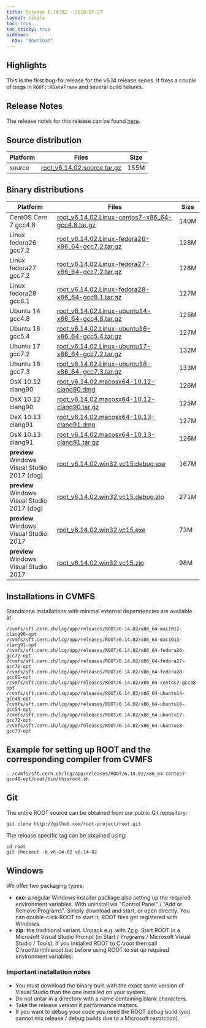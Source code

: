 ```yaml
---
title: Release 6.14/02 - 2018-07-27
layout: single
toc: true
toc_sticky: true
sidebar:
  nav: "download"
---
```


## Highlights
This is the first bug-fix release for the v6.14 release series. It fixes a couple of bugs in `ROOT::RDataFrame` and several build failures.

## Release Notes
The release notes for this release can be found [here](https://root.cern.ch/doc/v614/release-notes.html#release-6.1402).

## Source distribution
| Platform       | Files | Size |
|-----------|-------|-----|
| source | [root_v6.14.02.source.tar.gz](https://root.cern.ch/download/root_v6.14.02.source.tar.gz) | 155M |


## Binary distributions
| Platform       | Files | Size |
|-----------|-------|-----|
| CentOS Cern 7 gcc4.8 | [root_v6.14.02.Linux-centos7-x86_64-gcc4.8.tar.gz](https://root.cern.ch/download/root_v6.14.02.Linux-centos7-x86_64-gcc4.8.tar.gz) | 140M |
| Linux fedora26 gcc7.2 | [root_v6.14.02.Linux-fedora26-x86_64-gcc7.2.tar.gz](https://root.cern.ch/download/root_v6.14.02.Linux-fedora26-x86_64-gcc7.2.tar.gz) | 128M |
| Linux fedora27 gcc7.2 | [root_v6.14.02.Linux-fedora27-x86_64-gcc7.2.tar.gz](https://root.cern.ch/download/root_v6.14.02.Linux-fedora27-x86_64-gcc7.2.tar.gz) | 128M |
| Linux fedora28 gcc8.1 | [root_v6.14.02.Linux-fedora28-x86_64-gcc8.1.tar.gz](https://root.cern.ch/download/root_v6.14.02.Linux-fedora28-x86_64-gcc8.1.tar.gz) | 127M |
| Ubuntu 14 gcc4.8 | [root_v6.14.02.Linux-ubuntu14-x86_64-gcc4.8.tar.gz](https://root.cern.ch/download/root_v6.14.02.Linux-ubuntu14-x86_64-gcc4.8.tar.gz) | 125M |
| Ubuntu 16 gcc5.4 | [root_v6.14.02.Linux-ubuntu16-x86_64-gcc5.4.tar.gz](https://root.cern.ch/download/root_v6.14.02.Linux-ubuntu16-x86_64-gcc5.4.tar.gz) | 127M |
| Ubuntu 17 gcc7.2 | [root_v6.14.02.Linux-ubuntu17-x86_64-gcc7.2.tar.gz](https://root.cern.ch/download/root_v6.14.02.Linux-ubuntu17-x86_64-gcc7.2.tar.gz) | 132M |
| Ubuntu 18 gcc7.3 | [root_v6.14.02.Linux-ubuntu18-x86_64-gcc7.3.tar.gz](https://root.cern.ch/download/root_v6.14.02.Linux-ubuntu18-x86_64-gcc7.3.tar.gz) | 133M |
| OsX 10.12 clang90 | [root_v6.14.02.macosx64-10.12-clang90.dmg](https://root.cern.ch/download/root_v6.14.02.macosx64-10.12-clang90.dmg) | 126M |
| OsX 10.12 clang90 | [root_v6.14.02.macosx64-10.12-clang90.tar.gz](https://root.cern.ch/download/root_v6.14.02.macosx64-10.12-clang90.tar.gz) | 125M |
| OsX 10.13 clang91 | [root_v6.14.02.macosx64-10.13-clang91.dmg](https://root.cern.ch/download/root_v6.14.02.macosx64-10.13-clang91.dmg) | 127M |
| OsX 10.13 clang91 | [root_v6.14.02.macosx64-10.13-clang91.tar.gz](https://root.cern.ch/download/root_v6.14.02.macosx64-10.13-clang91.tar.gz) | 126M |
| **preview** Windows Visual Studio 2017 (dbg) | [root_v6.14.02.win32.vc15.debug.exe](https://root.cern.ch/download/root_v6.14.02.win32.vc15.debug.exe) | 167M |
| **preview** Windows Visual Studio 2017 (dbg) | [root_v6.14.02.win32.vc15.debug.zip](https://root.cern.ch/download/root_v6.14.02.win32.vc15.debug.zip) | 271M |
| **preview** Windows Visual Studio 2017 | [root_v6.14.02.win32.vc15.exe](https://root.cern.ch/download/root_v6.14.02.win32.vc15.exe) |  73M |
| **preview** Windows Visual Studio 2017 | [root_v6.14.02.win32.vc15.zip](https://root.cern.ch/download/root_v6.14.02.win32.vc15.zip) |  98M |



## Installations in CVMFS
Standalone installations with minimal external dependencies are available at:
~~~
/cvmfs/sft.cern.ch/lcg/app/releases/ROOT/6.14.02/x86_64-mac1012-clang90-opt
/cvmfs/sft.cern.ch/lcg/app/releases/ROOT/6.14.02/x86_64-mac1013-clang91-opt
/cvmfs/sft.cern.ch/lcg/app/releases/ROOT/6.14.02/x86_64-fedora26-gcc72-opt
/cvmfs/sft.cern.ch/lcg/app/releases/ROOT/6.14.02/x86_64-fedora27-gcc72-opt
/cvmfs/sft.cern.ch/lcg/app/releases/ROOT/6.14.02/x86_64-fedora28-gcc81-opt
/cvmfs/sft.cern.ch/lcg/app/releases/ROOT/6.14.02/x86_64-centos7-gcc48-opt
/cvmfs/sft.cern.ch/lcg/app/releases/ROOT/6.14.02/x86_64-ubuntu14-gcc48-opt
/cvmfs/sft.cern.ch/lcg/app/releases/ROOT/6.14.02/x86_64-ubuntu16-gcc54-opt
/cvmfs/sft.cern.ch/lcg/app/releases/ROOT/6.14.02/x86_64-ubuntu17-gcc72-opt
/cvmfs/sft.cern.ch/lcg/app/releases/ROOT/6.14.02/x86_64-ubuntu18-gcc73-opt
~~~


## Example for setting up ROOT and the corresponding compiler from CVMFS
~~~
. /cvmfs/sft.cern.ch/lcg/app/releases/ROOT/6.14.02/x86_64-centos7-gcc48-opt/root/bin/thisroot.sh
~~~

## Git
The entire ROOT source can be obtained from our public Git repository:

~~~
git clone http://github.com/root-project/root.git
~~~
The release specific tag can be obtained using:
~~~
cd root
git checkout -b v6-14-02 v6-14-02
~~~


## Windows
We offer two packaging types:

 * **exe**: a regular Windows installer package also setting up the required environment variables. With uninstall via "Control Panel" / "Add or Remove Programs". Simply download and start, or open directly. You can double-click ROOT to start it, ROOT files get registered with Windows.
 * **zip**: the traditional variant. Unpack e.g. with [7zip](http://www.7-zip.org). Start ROOT in a Microsoft Visual Studio Prompt (in Start / Programs / Microsoft Visual Studio / Tools). If you installed ROOT to C:\root then call C:\root\bin\thisroot.bat before using ROOT to set up required environment variables.

### Important installation notes
 * You must download the binary built with the exact same version of Visual Studio than the one installed on your system.
 * Do not untar in a directory with a name containing blank characters.
 * Take the release version if performance matters.
 * If you want to debug your code you need the ROOT debug build (you cannot mix release / debug builds due to a Microsoft restriction).


